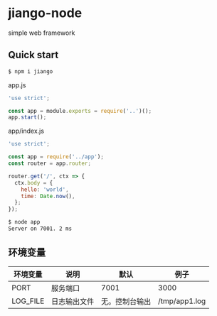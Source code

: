 # jiango-node
simple web framework

## Quick start

```bash
$ npm i jiango
```

app.js
```js
'use strict';

const app = module.exports = require('..')();
app.start();
```

app/index.js
```js
'use strict';

const app = require('../app');
const router = app.router;

router.get('/', ctx => {
  ctx.body = {
    hello: 'world',
    time: Date.now(),
  };
});
```

```bash
$ node app
Server on 7001. 2 ms
```

## 环境变量

| 环境变量 | 说明 | 默认 | 例子 |
| ------- | --- | --- | --- |
| PORT | 服务端口 | 7001 | 3000 |
| LOG_FILE | 日志输出文件 | 无。控制台输出 | /tmp/app1.log |
